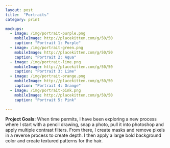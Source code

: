 ```yaml
---
layout: post
title:  "Portraits"
category: print

mockups:
  - image: /img/portrait-purple.png
    mobileImage: http://placekitten.com/g/50/50
    caption: "Portrait 1: Purple"
  - image: /img/portrait-green.png
    mobileImage: http://placekitten.com/g/50/50
    caption: "Portrait 2: Aqua"
  - image: /img/portrait-lime.png
    mobileImage: http://placekitten.com/g/50/50
    caption: "Portrait 3: Lime"
  - image: /img/portrait-orange.png
    mobileImage: http://placekitten.com/g/50/50
    caption: "Portrait 4: Orange"
  - image: /img/portrait-pink.png
    mobileImage: http://placekitten.com/g/50/50
    caption: "Portrait 5: Pink"
 
---
```

**Project Goals:** When time permits, I have been exploring a new process where I start with a pencil drawing, snap a photo, pull it into photoshop and apply multiple contrast filters. From there, I create masks and remove pixels in a reverse process to create depth. I then apply a large bold background color and create textured patterns for the hair. 

